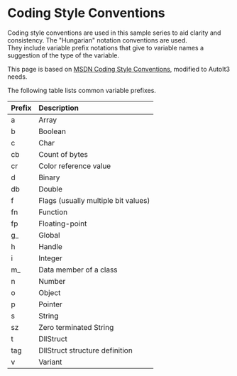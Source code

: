 # Coding Style Conventions

Coding style conventions are used in this sample series to aid clarity and consistency. The "Hungarian" notation conventions are used.  
They include variable prefix notations that give to variable names a suggestion of the type of the variable.

This page is based on [MSDN Coding Style Conventions](https://docs.microsoft.com/en-us/windows/win32/stg/coding-style-conventions), modified to AutoIt3 needs.

The following table lists common variable prefixes.


| Prefix | Description                         |
| :----- | :---------------------------------- |
| a      | Array                               |
| b      | Boolean                             |
| c      | Char                                |
| cb     | Count of bytes                      |
| cr     | Color reference value               |
| d      | Binary                              |
| db     | Double                              |
| f      | Flags (usually multiple bit values) |
| fn     | Function                            |
| fp     | Floating-point                      |
| g_     | Global                              |
| h      | Handle                              |
| i      | Integer                             |
| m_     | Data member of a class              |
| n      | Number                              |
| o      | Object                              |
| p      | Pointer                             |
| s      | String                              |
| sz     | Zero terminated String              |
| t      | DllStruct                           |
| tag    | DllStruct structure definition      |
| v      | Variant                             |

